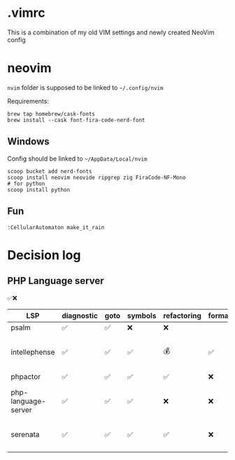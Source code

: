 # .vimrc

This is a combination of my old VIM settings and newly created NeoVim config 

# neovim

`nvim` folder is supposed to be linked to `~/.config/nvim`

Requirements:

```
brew tap homebrew/cask-fonts
brew install --cask font-fira-code-nerd-font
```

## Windows

Config should be linked to `~/AppData/Local/nvim`


```
scoop bucket add nerd-fonts
scoop install neovim neovide ripgrep zig FiraCode-NF-Mono 
# for python
scoop install python
```

## Fun

```
:CellularAutomaton make_it_rain
```

# Decision log

## PHP Language server

✅❌

| LSP                 | diagnostic | goto | symbols | refactoring | formatting | problems                         |
|---------------------|------------|------|---------|-------------|------------|----------------------------------|
| psalm               | ✅         | ✅   | ❌      | ❌          |            |                                  |
| intellephense       | ✅         | ✅   | ✅      | 💰          | ✅         | incorrect parent class detection |
| phpactor            | ✅         | ✅   | ✅      | ✅          | ❌         |                                  |
| php-language-server | ✅         | ✅   | ✅      | ❌          | ❌         | not supported since 2018         |
| serenata            | ✅         | ✅   | ✅      | ✅          | ❌         | not supported for 1 year         |
|                     |            |      |         |             |            |                                  |

